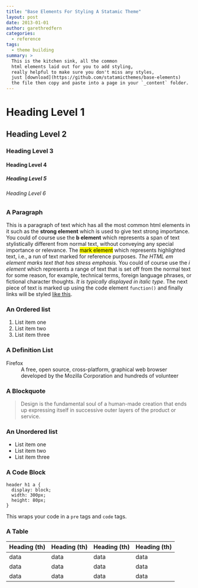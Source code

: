 ```yaml
---
title: "Base Elements For Styling A Statamic Theme"
layout: post
date: 2013-01-01
author: garethredfern
categories:
  - reference
tags:
  - theme building
summary: >
  This is the kitchen sink, all the common
  html elements laid out for you to add styling,
  really helpful to make sure you don't miss any styles,
  just [download](https://github.com/statamicthemes/base-elements)
  the file then copy and paste into a page in your `_content` folder.
---
```


# Heading Level 1

## Heading Level 2

### Heading Level 3

#### Heading Level 4

##### Heading Level 5

###### Heading Level 6

### A Paragraph

This is a paragraph of text which has all the most common html elements in it such as the **strong element** which is used to give text strong importance. You could of course use the <b>b element</b> which represents a span of text stylistically different from normal text, without conveying any special importance or relevance. The <mark>mark element</mark> which represents highlighted text, i.e., a run of text marked for reference purposes. *The HTML em element marks text that has stress emphasis.* You could of course use the <i>i element</i> which represents a range of text that is set off from the normal text for some reason, for example, technical terms, foreign language phrases, or fictional character thoughts. <i>It is typically displayed in italic type</i>. The next piece of text is marked up using the code element `function()` and finally links will be styled [like this](https://developer.mozilla.org/en-US/docs/HTML/Element/a).

### An Ordered list

1. List item one
2. List item two
3. List item three

### A Definition List

<dl>
  <dt>Firefox</dt>
  <dd>A free, open source, cross-platform, graphical web browser
      developed by the Mozilla Corporation and hundreds of volunteer
  </dd>
</dl>

### A Blockquote

> Design is the fundamental soul of a human-made creation that ends
> up expressing itself in successive outer layers of the product or
> service.

### An Unordered list

* List item one
* List item two
* List item three

### A Code Block

    header h1 a {
      display: block;
      width: 300px;
      height: 80px;
    }

This wraps your code in a `pre` tags and `code` tags.

### A Table

<table>
  <thead>
    <tr>
      <th>Heading (th)</th>
      <th>Heading (th)</th>
      <th>Heading (th)</th>
      <th>Heading (th)</th>
    </tr>
  </thead>
  <tbody>
    <tr>
      <td>data</td>
      <td>data</td>
      <td>data</td>
      <td>data</td>
    </tr>
    <tr>
      <td>data</td>
      <td>data</td>
      <td>data</td>
      <td>data</td>
    </tr>
    <tr>
      <td>data</td>
      <td>data</td>
      <td>data</td>
      <td>data</td>
    </tr>
  </tbody>
</table>
